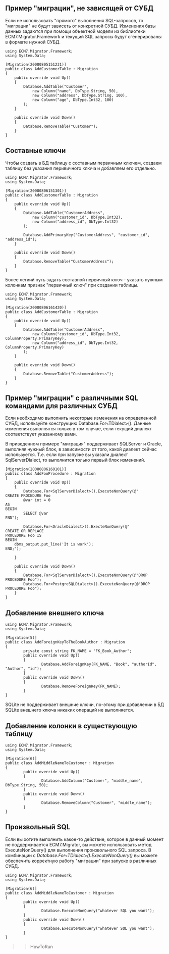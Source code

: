 ## Пример "миграции", не зависящей от СУБД ##

Если не использовать "прямого" выполнения SQL-запросов, то "миграции" не будут зависеть от конкретной СУБД. Изменения базы данных задаются при помощи объектной модели из библиотеки ECM7.Migrator.Framework и текущий SQL запросы будут сгенерированы в формате нужной СУБД.

```
using ECM7.Migrator.Framework;
using System.Data;

[Migration(20080805151231)]
public class AddCustomerTable : Migration
{
    public override void Up()
    {
        Database.AddTable("Customer",
            new Column("name", DbType.String, 50),
            new Column("address", DbType.String, 100),
            new Column("age", DbType.Int32, 100)
        );
    }

    public override void Down()
    {
        Database.RemoveTable("Customer");
    }
}
```

## Составные ключи ##

Чтобы создать в БД таблицу с составным первичным ключем, создаем таблицу без указания перивичного ключа и добавляем его отдельно.

```
using ECM7.Migrator.Framework;
using System.Data;

[Migration(20080806151301)]
public class AddCustomerTable : Migration
{
    public override void Up()
    {
        Database.AddTable("CustomerAddress",
            new Column("customer_id", DbType.Int32),
            new Column("address_id", DbType.Int32)
        );

        Database.AddPrimaryKey("CustomerAddress", "customer_id", "address_id");
    }

    public override void Down()
    {
        Database.RemoveTable("CustomerAddress");
    }
}
```

Более легкий путь задать составной первичный ключ - указать нужным колонкам признак "первичный ключ" при создании таблицы.

```
using ECM7.Migrator.Framework;
using System.Data;

[Migration(20080806161420)]
public class AddCustomerTable : Migration
{
    public override void Up()
    {
        Database.AddTable("CustomerAddress",
            new Column("customer_id", DbType.Int32, ColumnProperty.PrimaryKey),
            new Column("address_id", DbType.Int32, ColumnProperty.PrimaryKey)
        );
    }

    public override void Down()
    {
        Database.RemoveTable("CustomerAddress");
    }
}
```

## Пример "миграции" с различными SQL командами для различных СУБД ##

Если необходимо выполнить некоторые изменения на определенной СУБД, используйте конструкцию Database.For`<`TDialect`>`(). Данные изменения выполнятся только в том случае, если текущий диалект соответствует указанному вами.

В приведенном примере "миграция" поддерживает SQLServer и Oracle, выполняя нужный блок, в зависимости от того, какой диалект сейчас используется. Т.е. если при запуске вы указали диалект SqlServerDialect, то выполнится только первый блок изменений.

```
[Migration(20080806160101)]
public class AddFooProcedure : Migration
{
    public override void Up()
    {
        Database.For<SqlServerDialect>().ExecuteNonQuery(@"
CREATE PROCEDURE Foo 
        @var int = 0
AS
BEGIN
        SELECT @var
END");

        Database.For<OracleDialect>().ExecteNonQuery(@"
CREATE OR REPLACE 
PROCEDURE Foo IS
BEGIN
    dbms_output.put_line('It is work');
END;");

    }

    public override void Down()
    {
        Database.For<SqlServerDialect>().ExecuteNonQuery(@"DROP PROCEDURE Foo");
        Database.For<PostgreSQLDialect>().ExecuteNonQuery(@"DROP PROCEDURE Foo");
    }
}
```

## Добавление внешнего ключа ##

```
using ECM7.Migrator.Framework;
using System.Data;

[Migration(5)]
public class AddForeignKeyToTheBookAuthor : Migration
{
        private const string FK_NAME = "FK_Book_Author";
        public override void Up()
        {
                Database.AddForeignKey(FK_NAME, "Book", "authorId", "Author", "id");
        }
        public override void Down()
        {
                Database.RemoveForeignKey(FK_NAME);
        }
}
```

SQLite не поддерживает внешние ключи, по-этому при добавлении в БД SQLite внешнего ключа никаких операций не выполняется.

## Добавление колонки в существующую таблицу ##

```
using ECM7.Migrator.Framework;
using System.Data;

[Migration(6)]
public class AddMiddleNameToCustomer : Migration
{
        public override void Up()
        {
                Database.AddColumn("Customer", "middle_name", DbType.String, 50);
        }
        public override void Down()
        {
                Database.RemoveColumn("Customer", "middle_name");
        }
}
```

## Произвольный SQL ##

Если вы хотите выполнить какое-то действие, которое в данный момент не поддерживается ECM7.Migrator, вы можете использовать метод ExecuteNonQuery() для выполнения произвольного SQL запроса. В комбинации с _Database.For`<`TDialect`>`().ExecuteNonQuery()_ вы можете обеспечить корректную работу "миграции" при запуске в различных СУБД.

```
using ECM7.Migrator.Framework;
using System.Data;

[Migration(6)]
public class AddMiddleNameToCustomer : Migration
{
        public override void Up()
        {
                Database.ExecuteNonQuery("whatever SQL you want");
        }
        public override void Down()
        {
                Database.ExecuteNonQuery("whatever SQL you want");
        }
}
```

>>  HowToRun